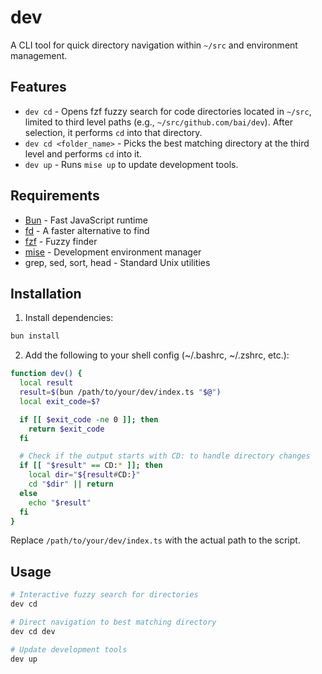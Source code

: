 # dev

A CLI tool for quick directory navigation within `~/src` and environment management.

## Features

- `dev cd` - Opens fzf fuzzy search for code directories located in `~/src`, limited to third level paths (e.g., `~/src/github.com/bai/dev`). After selection, it performs `cd` into that directory.
- `dev cd <folder_name>` - Picks the best matching directory at the third level and performs `cd` into it.
- `dev up` - Runs `mise up` to update development tools.

## Requirements

- [Bun](https://bun.sh) - Fast JavaScript runtime
- [fd](https://github.com/sharkdp/fd) - A faster alternative to find
- [fzf](https://github.com/junegunn/fzf) - Fuzzy finder
- [mise](https://mise.jdx.dev/) - Development environment manager
- grep, sed, sort, head - Standard Unix utilities

## Installation

1. Install dependencies:

```bash
bun install
```

2. Add the following to your shell config (~/.bashrc, ~/.zshrc, etc.):

```bash
function dev() {
  local result
  result=$(bun /path/to/your/dev/index.ts "$@")
  local exit_code=$?

  if [[ $exit_code -ne 0 ]]; then
    return $exit_code
  fi

  # Check if the output starts with CD: to handle directory changes
  if [[ "$result" == CD:* ]]; then
    local dir="${result#CD:}"
    cd "$dir" || return
  else
    echo "$result"
  fi
}
```

Replace `/path/to/your/dev/index.ts` with the actual path to the script.

## Usage

```bash
# Interactive fuzzy search for directories
dev cd

# Direct navigation to best matching directory
dev cd dev

# Update development tools
dev up
```

